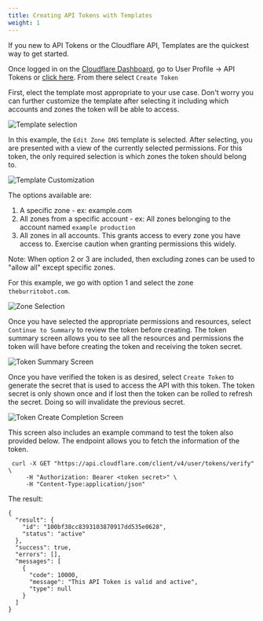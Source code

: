 ```yaml
---
title: Creating API Tokens with Templates
weight: 1
---
```


[template_select]: /tokens/create/media/template_select.png "Template Selection Screen"
[template_customize]: /tokens/create/media/template_customize.png "Template Customization Screen"
[zone_selection]: /tokens/create/media/zone_selection.png "Zone Selection For Template"
[token_summary]: /tokens/create/media/token_summary.png "Token Summary Screen"
[token_complete]: /tokens/create/media/token_complete.png "Token Completion Screen"

If you new to API Tokens or the Cloudflare API, Templates are the quickest way to get started. 

Once logged in on the [Cloudflare Dashboard](https://dash.cloudflare.com), go to User Profile -> API Tokens or [click here](https://dash.cloudflare.com/profile/api-tokens). From there select `Create Token`

First, elect the template most appropriate to your use case. Don't worry you can further customize the template after selecting it including which accounts and zones the token will be able to access.

![Template selection][template_select]

In this example, the `Edit Zone DNS` template is selected. After selecting, you are presented with a view of the currently selected permissions. For this token, the only required selection is which zones the token should belong to. 

![Template Customization][template_customize]

The options available are:

1. A specific zone - ex: example.com
2. All zones from a specific account - ex: All zones belonging to the account named `example production`
3. All zones in all accounts. This grants access to every zone you have access to. Exercise caution when granting permissions this widely.

Note: When option 2 or 3 are included, then excluding zones can be used to "allow all" except specific zones.

For this example, we go with option 1 and select the zone `theburritobot.com`.

![Zone Selection][zone_selection]

Once you have selected the appropriate permissions and resources, select `Continue to Summary` to review the token before creating. The token summary screen allows you to see all the resources and permissions the token will have before creating the token and receiving the token secret.

![Token Summary Screen][token_summary]

Once you have verified the token is as desired, select `Create Token` to generate the secret that is used to access the API with this token. The token secret is only shown once and if lost then the token can be rolled to refresh the secret. Doing so will invalidate the previous secret.

![Token Create Completion Screen][token_complete]

This screen also includes an example command to test the token also provided below. The endpoint allows you to fetch the information of the token.

```curl
 curl -X GET "https://api.cloudflare.com/client/v4/user/tokens/verify" \
     -H "Authorization: Bearer <token secret>" \
     -H "Content-Type:application/json"
```

The result:
```curl
{
  "result": {
    "id": "100bf38cc8393103870917dd535e0628",
    "status": "active"
  },
  "success": true,
  "errors": [],
  "messages": [
    {
      "code": 10000,
      "message": "This API Token is valid and active",
      "type": null
    }
  ]
}
```

